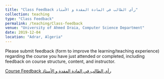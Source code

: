 ```yaml
---
title: "Class Feedback رأي الطالب في المادة المقدة و الأستاذ"
collection: teaching
type: "Class Feedback"
permalink: /teaching/Class-feedback
venue: "University of Ahmed Draia, Computer Science Department"
date: 2019-12-04
location: "Adrar, Algeria"
---
```


Please submit feedback (form to improve the learning/teaching experience) regarding the course you have just attended or completed, including feedback on course structure, content, and instructor.

[Course Feedback رأي الطالب في المادة المقدة و الأستاذ](https://forms.gle/S8qHBjacM9y4GgbXA)




